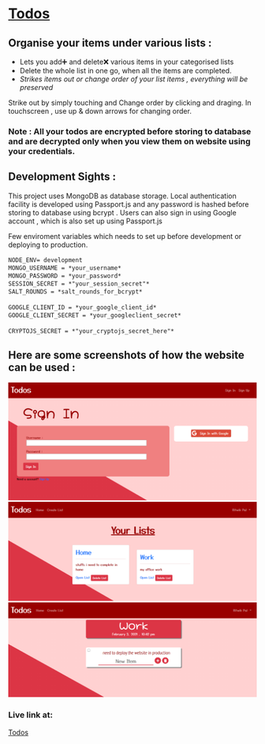 # [Todos](https://todos-sdy6.onrender.com/)

## Organise your items under various lists :

-   Lets you add➕ and delete❌ various items in your categorised lists
-   Delete the whole list in one go, when all the items are completed.
-   _Strikes items out or change order of your list items , everything will be preserved_

Strike out by simply touching and Change order by clicking and draging. In touchscreen , use up & down arrows for changing order.

### Note : All your todos are encrypted before storing to database and are decrypted only when you view them on website using your credentials.

## Development Sights :

This project uses MongoDB as database storage. Local authentication facility is developed using Passport.js and any password is hashed before storing to database using bcrypt . Users can also sign in using Google account , which is also set up using Passport.js

Few enviroment variables which needs to set up before development or deploying to production.

```
NODE_ENV= development
MONGO_USERNAME = *your_username*
MONGO_PASSWORD = *your_password*
SESSION_SECRET = *"your_session_secret"*
SALT_ROUNDS = *salt_rounds_for_bcrypt*

GOOGLE_CLIENT_ID = *your_google_client_id*
GOOGLE_CLIENT_SECRET = *your_googleclient_secret*

CRYPTOJS_SECRET = *"your_cryptojs_secret_here"*
```

## Here are some screenshots of how the website can be used :

![Sign In Page](READMEimgs/signin.PNG)
![Home Page](READMEimgs/home.PNG)
![List Page](READMEimgs/list.PNG)

### Live link at:

[Todos](https://todos-sdy6.onrender.com/)
